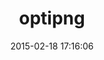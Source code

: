 ---
layout: post
title:  "optipng"
repo:   "martinkozak/optipng"
date:   2015-02-18 17:16:06
gemurl: https://github.com/martinkozak/optipng
---
